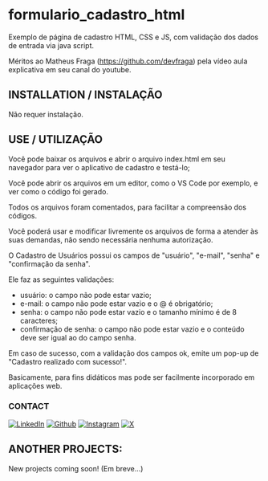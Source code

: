 # formulario_cadastro_html

Exemplo de página de cadastro HTML, CSS e JS, com validação dos dados de entrada via java script.

Méritos ao Matheus Fraga (https://github.com/devfraga) pela vídeo aula explicativa em seu canal do youtube.

## INSTALLATION / INSTALAÇÃO

Não requer instalação.

## USE / UTILIZAÇÃO

Você pode baixar os arquivos e abrir o arquivo index.html em seu navegador para ver o aplicativo de cadastro e testá-lo;

Você pode abrir os arquivos em um editor, como o VS Code por exemplo, e ver como o código foi gerado.

Todos os arquivos foram comentados, para facilitar a compreensão dos códigos.

Você poderá usar e modificar livremente os arquivos de forma a atender às suas demandas, não sendo necessária nenhuma autorização.

O Cadastro de Usuários possui os campos de "usuário", "e-mail", "senha" e "confirmação da senha".

Ele faz as seguintes validações:

- usuário: o campo não pode estar vazio;
- e-mail: o campo não pode estar vazio e o @ é obrigatório;
- senha: o campo não pode estar vazio e o tamanho mínimo é de 8 caracteres;
- confirmação de senha: o campo não pode estar vazio e o conteúdo deve ser igual ao do campo senha.

Em caso de sucesso, com a validação dos campos ok, emite um pop-up de "Cadastro realizado com sucesso!".

Basicamente, para fins didáticos mas pode ser facilmente incorporado em aplicações web.

### CONTACT

[<img target="_blank" src="https://img.icons8.com/bubbles/100/000000/linkedin.png" title="LinkedIn">](https://www.linkedin.com/in/lu%C3%ADs-mendes-de-oliveira-3bba2640/) [<img target="_blank" src="https://img.icons8.com/bubbles/100/000000/github.png" title="Github">](https://github.com/mendes79?tab=repositories) [<img target="_blank" src="https://img.icons8.com/bubbles/100/000000/instagram-new.png" title="Instagram">](https://www.instagram.com/mendes79bh/) [<img target="_blank" src="https://img.icons8.com/bubbles/100/000000/twitter-squared.png" title="X">](https://twitter.com/luismendes79)

## ANOTHER PROJECTS:

New projects coming soon!
(Em breve...)
